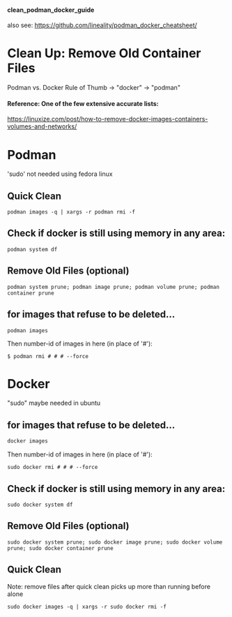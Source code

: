 #### clean_podman_docker_guide
also see: https://github.com/lineality/podman_docker_cheatsheet/

# Clean Up: Remove Old Container Files

Podman vs. Docker Rule of Thumb -> "docker" -> "podman" 

#### Reference: One of the few extensive accurate lists:
https://linuxize.com/post/how-to-remove-docker-images-containers-volumes-and-networks/


# Podman
'sudo' not needed using fedora linux

## Quick Clean
```
podman images -q | xargs -r podman rmi -f
```

## Check if docker is still using memory in any area:
```
podman system df
```

## Remove Old Files (optional)
```
podman system prune; podman image prune; podman volume prune; podman container prune
```

## for images that refuse to be deleted...
```
podman images
```
Then number-id of images in here (in place of '#'):
```
$ podman rmi # # # --force 
```





# Docker 
"sudo" maybe needed in ubuntu


## for images that refuse to be deleted...
```bash
docker images
```
Then number-id of images in here (in place of '#'):
```
sudo docker rmi # # # --force 
```

## Check if docker is still using memory in any area:
```
sudo docker system df
```

## Remove Old Files (optional)
```
sudo docker system prune; sudo docker image prune; sudo docker volume prune; sudo docker container prune
```

## Quick Clean
Note: remove files after quick clean picks up more than running before alone
```
sudo docker images -q | xargs -r sudo docker rmi -f
```
